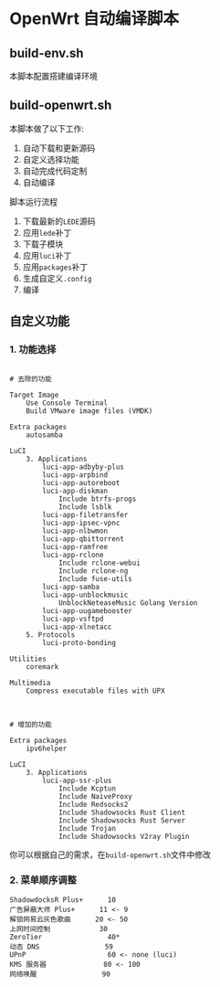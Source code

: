 # OpenWrt 自动编译脚本


## build-env.sh
本脚本配置搭建编译环境


## build-openwrt.sh

本脚本做了以下工作:
1. 自动下载和更新源码
3. 自定义选择功能
3. 自动完成代码定制
4. 自动编译

脚本运行流程
1. 下载最新的`LEDE`源码
2. 应用`lede`补丁
3. 下载子模块
4. 应用`luci`补丁
5. 应用`packages`补丁
6. 生成自定义`.config`
7. 编译

## 自定义功能

### 1. 功能选择
```

# 去除的功能

Target Image
    Use Console Terminal
    Build VMware image files (VMDK)

Extra packages
    autosamba

LuCI
    3. Applications
        luci-app-adbyby-plus
        luci-app-arpbind
        luci-app-autoreboot
        luci-app-diskman
            Include btrfs-progs
            Include lsblk
        luci-app-filetransfer
        luci-app-ipsec-vpnc
        luci-app-nlbwmon
        luci-app-qbittorrent
        luci-app-ramfree
        luci-app-rclone
            Include rclone-webui
            Include rclone-ng
            Include fuse-utils
        luci-app-samba
        luci-app-unblockmusic
            UnblockNeteaseMusic Golang Version
        luci-app-uugamebooster
        luci-app-vsftpd
        luci-app-xlnetacc
    5. Protocols
        luci-proto-bonding

Utilities
    coremark

Multimedia
    Compress executable files with UPX



# 增加的功能

Extra packages
    ipv6helper

LuCI
    3. Applications
        luci-app-ssr-plus
            Include Kcptun
            Include NaiveProxy
            Include Redsocks2
            Include Shadowsocks Rust Client
            Include Shadowsocks Rust Server
            Include Trojan
            Include Shadowsocks V2ray Plugin

```

你可以根据自己的需求，在`build-openwrt.sh`文件中修改

### 2. 菜单顺序调整

```
ShadowdocksR Plus+      10
广告屏蔽大师 Plus+      11 <- 9
解锁网易云灰色歌曲      20 <- 50
上网时间控制            30
ZeroTier                40*
动态 DNS                59
UPnP                    60 <- none (luci)
KMS 服务器              80 <- 100
网络唤醒                90
```
